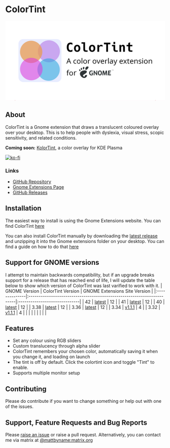 # ColorTint
![ColorTint Banner](assets/github_social_card.png)
## About
ColorTint is a Gnome extension that draws a translucent coloured overlay over your desktop. This is to help people with dyslexia, visual stress, scopic sensitivity, and related conditions.

**Coming soon:** [KolorTint](https://github.com/MattByName/kolor-tint), a color overlay for KDE Plasma

[![ko-fi](https://ko-fi.com/img/githubbutton_sm.svg)](https://ko-fi.com/E1E1CFXTK)

### Links
* [GitHub Repository](https://github.com/MattByName/color-tint)
* [Gnome Extensions Page](https://extensions.gnome.org/extension/1789/colortint/)
* [GitHub Releases](https://github.com/MattByName/color-tint/releases)

## Installation
The easiest way to install is using the Gnome Extensions website. You can find ColorTint [here](https://extensions.gnome.org/extension/1789/colortint/)

You can also install ColorTint manually by downloading the [latest release](https://github.com/MattByName/color-tint/releases) and unzipping it into the Gnome extensions folder on your desktop. You can find a guide on how to do that [here](https://www.ubuntubuzz.com/2017/11/how-to-install-manually-gnome-shell-extension.html)


## Support for GNOME versions
I attempt to maintain backwards compatibility, but if an upgrade breaks support for a release that has reached end of life, I will update the table below to show which version of ColorTint was last varified to work with it.
| GNOME Version | ColorTint Version                                                      | GNOME Extensions Site Version |
|:--------------|:-----------------------------------------------------------------------|:------------------------------|
| 42            | [latest](https://github.com/MattByName/color-tint/releases/latest)     | 12                            |
| 41            | [latest](https://github.com/MattByName/color-tint/releases/latest)     | 12                            |
| 40            | [latest](https://github.com/MattByName/color-tint/releases/latest)     | 12                            |
| 3.38          | [latest](https://github.com/MattByName/color-tint/releases/latest)     | 12                            |
| 3.36          | [latest](https://github.com/MattByName/color-tint/releases/latest)     | 12                            |
| 3.34          | [v1.1.1](https://github.com/MattByName/color-tint/releases/tag/v1.1.1) | 4                             |
| 3.32          | [v1.1.1](https://github.com/MattByName/color-tint/releases/tag/v1.1.1) | 4                             |
|               |                                                                        |                               |
|               |                                                                        |                               |

## Features
* Set any colour using RGB sliders
* Custom translucency through alpha slider
* ColorTint remembers your chosen color, automatically saving it when you change it, and loading on launch
* The tint is off by default. Click the colortint icon and toggle "Tint" to enable.
* Supports multiple monitor setup

## Contributing
Please do contribute if you want to change something or help out with one of the issues.

## Support, Feature Requests and Bug Reports

Please [raise an issue](https://github.com/MattByName/color-tint/issues/new) or raise a pull request. Alternatively, you can contact me via matrix at [@mattbyname:matrix.org](https://matrix.to/#/@mattbyname:matrix.org)

